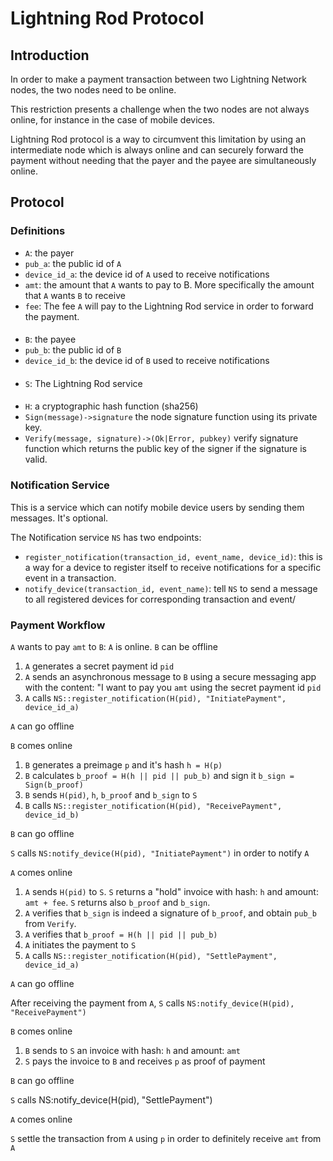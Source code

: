# Lightning Rod Protocol
## Introduction
In order to make a payment transaction between two Lightning Network nodes, the two nodes need to be online.

This restriction presents a challenge when the two nodes are not always online, for instance in the case of mobile devices.

Lightning Rod protocol is a way to circumvent this limitation by using an intermediate node which is always online and can securely forward the payment without needing that the payer and the payee are simultaneously online.

## Protocol

### Definitions

* `A`: the payer
* `pub_a`: the public id of `A`
* `device_id_a`: the device id of `A` used to receive notifications
* `amt`: the amount that `A` wants to pay to B. More specifically the amount that `A` wants `B` to receive
* `fee`: The fee `A` will pay to the Lightning Rod service in order to forward the payment.
####
* `B`: the payee
* `pub_b`: the public id of `B`
* `device_id_b`: the device id of `B` used to receive notifications
####
* `S`: The Lightning Rod service
####
* `H`: a cryptographic hash function (sha256)
* `Sign(message)->signature` the node signature function using its private key.
* `Verify(message, signature)->(Ok|Error, pubkey)` verify signature function which returns the public key of the signer if the signature is valid.

### Notification Service
This is a service which can notify mobile device users by sending them messages. It's optional.

The Notification service `NS` has two endpoints:
* `register_notification(transaction_id, event_name, device_id)`: this is a way for a device to register itself to receive notifications for a specific event in a transaction.
 * `notify_device(transaction_id, event_name)`: tell `NS` to send a message to all registered devices for corresponding transaction and event/

### Payment Workflow

`A` wants to pay `amt` to `B`:
`A` is online. `B` can be offline
1. `A` generates a secret payment id `pid`
2. `A` sends an asynchronous message to `B` using a secure messaging app with the content: "I want to pay you `amt` using the secret payment id `pid`
3. `A` calls `NS::register_notification(H(pid), "InitiatePayment", device_id_a)`

`A` can go offline

`B` comes online

1. `B` generates a preimage `p` and it's hash `h = H(p)`
2. `B` calculates `b_proof = H(h || pid || pub_b)` and sign it `b_sign = Sign(b_proof)`
3. `B` sends `H(pid)`, `h`, `b_proof` and `b_sign` to `S`
4. `B` calls `NS::register_notification(H(pid), "ReceivePayment", device_id_b)`

`B` can go offline

`S` calls `NS:notify_device(H(pid), "InitiatePayment")` in order to notify `A`

`A` comes online

1. `A` sends `H(pid)` to `S`. `S` returns a "hold" invoice with hash: `h` and amount: `amt + fee`. `S` returns also `b_proof` and `b_sign`.
2. `A` verifies that `b_sign` is indeed a signature of `b_proof`, and obtain `pub_b` from `Verify`.
3. `A` verifies that `b_proof = H(h || pid || pub_b)`
4. `A` initiates the payment to `S`
5. `A` calls `NS::register_notification(H(pid), "SettlePayment", device_id_a)`

`A` can go offline

After receiving the payment from `A`, `S` calls `NS:notify_device(H(pid), "ReceivePayment")`

`B` comes online

1. `B` sends to `S` an invoice with hash: `h` and amount: `amt`
2. `S` pays the invoice to `B` and receives `p` as proof of payment

`B` can go offline

`S` calls NS:notify_device(H(pid), "SettlePayment")

`A` comes online

`S` settle the transaction from `A` using `p` in order to definitely receive `amt` from `A`
